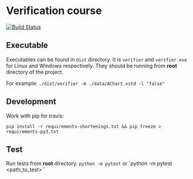 Verification course
===================

[![Build Status](https://travis-ci.org/stoyanovd/verification_course.svg?branch=master)](https://travis-ci.org/stoyanovd/verification_course)


Executable
----------
Executables can be found in `dist` directory.
It is `verifier` and `verifier.exe` for Linux and Windows respectively.
They should be running from **root** directory of the project.

For example:
`./dist/verifier -m ./data/AChart.xstd -l "false"`


Development
-----------
Work with pip for travis:
```
pip install -r requirements-shortenings.txt && pip freeze > requirements-py3.txt
```


Test
----
Run tests from **root** directory.
`python -m pytest`
or
`python -m pytest <path_to_test>``
